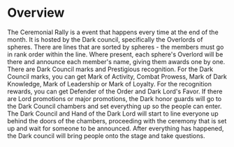 # Overview
The Ceremonial Rally is a event that happens every time at the end of the month.
It is hosted by the Dark council, specifically the Overlords of spheres.
There are lines that are sorted by spheres - the members must go in rank order within the line.
Where present, each sphere's Overlord will be there and announce each member's name, giving them awards one by one.
There are Dark Council marks and Prestigious recognition.
For the Dark Council marks, you can get Mark of Activity, Combat Prowess, Mark of Dark Knowledge, Mark of Leadership or Mark of Loyalty.
For the recognition rewards, you can get Defender of the Order and Dark Lord's Favor.
If there are Lord promotions or major promotions, the Dark honor guards will go to the Dark Council chambers and set everything up so the people can enter.
The Dark Council and Hand of the Dark Lord will start to line everyone up behind the doors of the chambers, proceeding with the ceremony that is set up and wait for someone to be announced.
After everything has happened, the Dark council will bring people onto the stage and take questions.